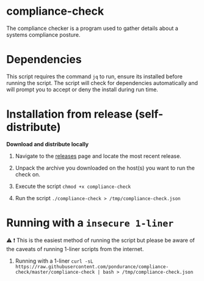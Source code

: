 # compliance-check
The compliance checker is a program used to gather details about a systems compliance posture. 

Dependencies
============

This script requires the command `jq` to run, ensure its installed before running the script. The script will check for dependencies automatically and will prompt
you to accept or deny the install during run time. 

Installation from release (self-distribute)
===========================================

**Download and distribute locally**

1. Navigate to the [releases](https://github.com/pondurance/compliance-check/releases) page and locate the most recent release. 

2. Unpack the archive you downloaded on the host(s) you want to run the check on. 

3. Execute the script
`chmod +x compliance-check`

4. Run the script
`./compliance-check > /tmp/compliance-check.json`

Running with a `insecure 1-liner`
================================

:warning:
:exclamation: This is the easiest method of running the script but please be aware of the caveats of running 1-liner scripts from the internet.

1. Running with a 1-liner
`curl -sL https://raw.githubusercontent.com/pondurance/compliance-check/master/compliance-check | bash > /tmp/compliance-check.json`

